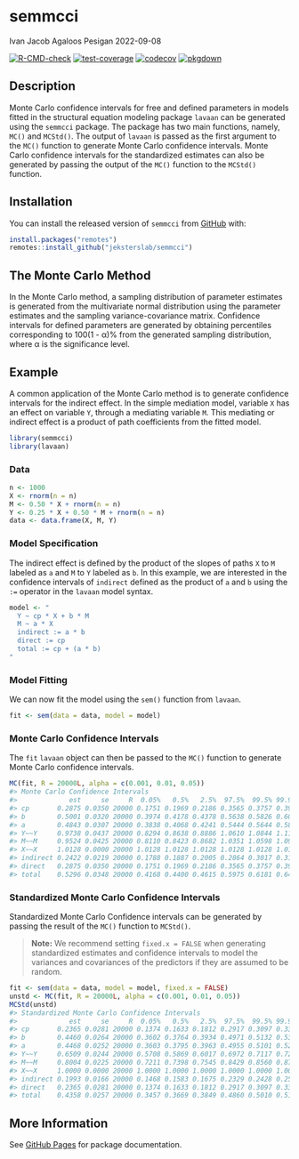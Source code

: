 semmcci
================
Ivan Jacob Agaloos Pesigan
2022-09-08

<!-- README.md is generated from README.Rmd. Please edit that file -->
<!-- badges: start -->

[![R-CMD-check](https://github.com/jeksterslab/semmcci/workflows/R-CMD-check/badge.svg)](https://github.com/jeksterslab/semmcci/actions)
[![test-coverage](https://github.com/jeksterslab/semmcci/actions/workflows/test-coverage.yaml/badge.svg)](https://github.com/jeksterslab/semmcci/actions/workflows/test-coverage.yaml)
[![codecov](https://codecov.io/gh/jeksterslab/semmcci/branch/main/graph/badge.svg?token=KVLUET3DJ6)](https://codecov.io/gh/jeksterslab/semmcci)
[![pkgdown](https://github.com/jeksterslab/semmcci/actions/workflows/pkgdown.yaml/badge.svg)](https://github.com/jeksterslab/semmcci/actions/workflows/pkgdown.yaml)
<!-- badges: end -->

## Description

Monte Carlo confidence intervals for free and defined parameters in
models fitted in the structural equation modeling package `lavaan` can
be generated using the `semmcci` package. The package has two main
functions, namely, `MC()` and `MCStd()`. The output of `lavaan` is
passed as the first argument to the `MC()` function to generate Monte
Carlo confidence intervals. Monte Carlo confidence intervals for the
standardized estimates can also be generated by passing the output of
the `MC()` function to the `MCStd()` function.

## Installation

You can install the released version of `semmcci` from
[GitHub](https://github.com/jeksterslab/semmcci) with:

``` r
install.packages("remotes")
remotes::install_github("jeksterslab/semmcci")
```

## The Monte Carlo Method

In the Monte Carlo method, a sampling distribution of parameter
estimates is generated from the multivariate normal distribution using
the parameter estimates and the sampling variance-covariance matrix.
Confidence intervals for defined parameters are generated by obtaining
percentiles corresponding to 100(1 - α)% from the generated sampling
distribution, where α is the significance level.

## Example

A common application of the Monte Carlo method is to generate confidence
intervals for the indirect effect. In the simple mediation model,
variable `X` has an effect on variable `Y`, through a mediating variable
`M`. This mediating or indirect effect is a product of path coefficients
from the fitted model.

``` r
library(semmcci)
library(lavaan)
```

### Data

``` r
n <- 1000
X <- rnorm(n = n)
M <- 0.50 * X + rnorm(n = n)
Y <- 0.25 * X + 0.50 * M + rnorm(n = n)
data <- data.frame(X, M, Y)
```

### Model Specification

The indirect effect is defined by the product of the slopes of paths `X`
to `M` labeled as `a` and `M` to `Y` labeled as `b`. In this example, we
are interested in the confidence intervals of `indirect` defined as the
product of `a` and `b` using the `:=` operator in the `lavaan` model
syntax.

``` r
model <- "
  Y ~ cp * X + b * M
  M ~ a * X
  indirect := a * b
  direct := cp
  total := cp + (a * b)
"
```

### Model Fitting

We can now fit the model using the `sem()` function from `lavaan`.

``` r
fit <- sem(data = data, model = model)
```

### Monte Carlo Confidence Intervals

The `fit` `lavaan` object can then be passed to the `MC()` function to
generate Monte Carlo confidence intervals.

``` r
MC(fit, R = 20000L, alpha = c(0.001, 0.01, 0.05))
#> Monte Carlo Confidence Intervals
#>             est     se     R  0.05%   0.5%   2.5%  97.5%  99.5% 99.95%
#> cp       0.2875 0.0350 20000 0.1751 0.1969 0.2186 0.3565 0.3757 0.3986
#> b        0.5001 0.0320 20000 0.3974 0.4178 0.4378 0.5638 0.5826 0.6072
#> a        0.4843 0.0307 20000 0.3838 0.4068 0.4241 0.5444 0.5644 0.5866
#> Y~~Y     0.9738 0.0437 20000 0.8294 0.8638 0.8886 1.0610 1.0844 1.1139
#> M~~M     0.9524 0.0425 20000 0.8110 0.8423 0.8682 1.0351 1.0598 1.0944
#> X~~X     1.0128 0.0000 20000 1.0128 1.0128 1.0128 1.0128 1.0128 1.0128
#> indirect 0.2422 0.0219 20000 0.1788 0.1887 0.2005 0.2864 0.3017 0.3170
#> direct   0.2875 0.0350 20000 0.1751 0.1969 0.2186 0.3565 0.3757 0.3986
#> total    0.5296 0.0348 20000 0.4168 0.4400 0.4615 0.5975 0.6181 0.6405
```

### Standardized Monte Carlo Confidence Intervals

Standardized Monte Carlo Confidence intervals can be generated by
passing the result of the `MC()` function to `MCStd()`.

> **Note:** We recommend setting `fixed.x = FALSE` when generating
> standardized estimates and confidence intervals to model the variances
> and covariances of the predictors if they are assumed to be random.

``` r
fit <- sem(data = data, model = model, fixed.x = FALSE)
unstd <- MC(fit, R = 20000L, alpha = c(0.001, 0.01, 0.05))
MCStd(unstd)
#> Standardized Monte Carlo Confidence Intervals
#>             est     se     R  0.05%   0.5%   2.5%  97.5%  99.5% 99.95%
#> cp       0.2365 0.0281 20000 0.1374 0.1633 0.1812 0.2917 0.3097 0.3305
#> b        0.4460 0.0264 20000 0.3602 0.3764 0.3934 0.4971 0.5132 0.5334
#> a        0.4468 0.0252 20000 0.3603 0.3795 0.3963 0.4955 0.5101 0.5281
#> Y~~Y     0.6509 0.0244 20000 0.5708 0.5869 0.6017 0.6972 0.7117 0.7260
#> M~~M     0.8004 0.0225 20000 0.7211 0.7398 0.7545 0.8429 0.8560 0.8702
#> X~~X     1.0000 0.0000 20000 1.0000 1.0000 1.0000 1.0000 1.0000 1.0000
#> indirect 0.1993 0.0166 20000 0.1468 0.1583 0.1675 0.2329 0.2428 0.2543
#> direct   0.2365 0.0281 20000 0.1374 0.1633 0.1812 0.2917 0.3097 0.3305
#> total    0.4358 0.0257 20000 0.3457 0.3669 0.3849 0.4860 0.5010 0.5163
```

## More Information

See [GitHub Pages](https://jeksterslab.github.io/semmcci/index.html) for
package documentation.
